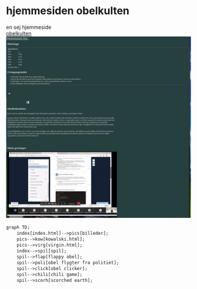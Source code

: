 # hjemmesiden obelkulten
en sej hjemmeside  
[obelkulten](https://obelkulten.netlify.app)
![](screenshot-1.png)
```mermaid
graph TD;
    index[index.html]-->pics[billeder];
    pics-->kow[kowalski.html];
    pics-->virg[virgin.html];
    index-->spil[spil];
    spil-->flap[flappy obel];
    spil-->poli[obel flygter fra politiet];
    spil-->click[obel clicker];
    spil-->chili[chili game];
    spil-->scorh[scorched earth];
```
